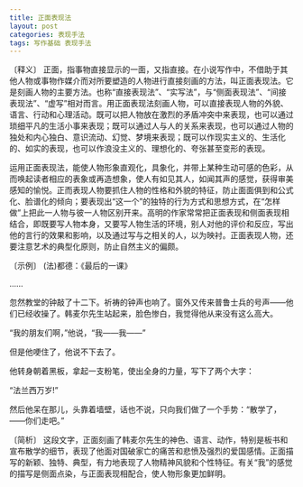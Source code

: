 ```yaml
---
title: 正面表现法
layout: post
categories: 表现手法
tags: 写作基础 表现手法
---
```


〔释义〕 正面，指事物直接显示的一面，又指直接。在小说写作中，不借助于其他人物或事物作媒介而对所要塑造的人物进行直接刻画的方法，叫正面表现法。它是刻画人物的主要方法。也称“直接表现法”、“实写法”，与“侧面表现法”、“间接表现法”、“虚写”相对而言。用正面表现法刻画人物，可以直接表现人物的外貌、语言、行动和心理活动。既可以把人物放在激烈的矛盾冲突中来表现，也可以通过琐细平凡的生活小事来表现；既可以通过人与人的关系来表现，也可以通过人物的独处和内心独白、意识流动、幻觉、梦境来表现；既可以作现实主义的、生活化的、如实的表现，也可以作浪没主义的、理想化的、夸张甚至变形的表现。

运用正面表现法，能使人物形象直观化，具象化，并带上某种生动可感的色彩，从而唤起读者相应的表象或再造想象，使人有如见其人，如闻其声的感觉，获得审美感知的愉悦。正而表现人物要抓住人物的性格和外貌的特征，防止面面俱到和公式化、脸谱化的倾向；要表现出“这一个”的独特的行为方式和思想方式，在“怎样做”上把此一人物与彼一人物区别开来。高明的作家常常把正面表现和侧面表现相结合，即既要写人物本身，又要写人物生活的环境，别人对他的评价和反应，写出他的言行的效果和影响，以及通过写与之相关的人，以为映衬。正面表现人物，还要注意艺术的典型化原则，防止自然主义的偏颇。

〔示例〕 (法)都德：《最后的一课》

……

忽然教堂的钟敲了十二下。祈祷的钟声也响了。窗外又传来普鲁士兵的号声——他们已经收操了。韩麦尔先生站起来，脸色惨白，我觉得他从来没有这么高大。

“我的朋友们啊，”他说，“我——我——”

但是他哽住了，他说不下去了。

他转身朝着黑板，拿起一支粉笔，使出全身的力量，写下了两个大字：

“法兰西万岁!”

然后他呆在那儿，头靠着墙壁，话也不说，只向我们做了一个手势：“散学了，——你们走吧。”

〔简析〕 这段文字，正面刻画了韩麦尔先生的神色、语言、动作，特别是板书和宣布散学的细节，表现了他面对国破家亡的痛苦和悲愤及强烈的爱国感情。正面描写的新颖、独特、典型，有力地表现了人物精神风貌和个性特征。有关“我”的感觉的描写是侧面点染，与正面表现相配合，使人物形象更加鲜明。 